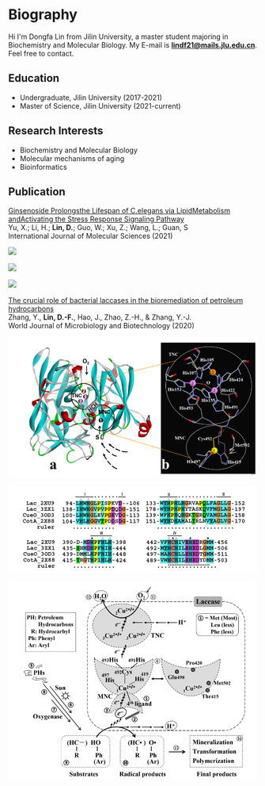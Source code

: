 # Biography

Hi I'm Dongfa Lin from Jilin University, a master student majoring in Biochemistry and Molecular Biology. My E-mail is **lindf21@mails.jlu.edu.cn**. Feel free to contact.


## Education

- Undergraduate, Jilin University (2017-2021)
- Master of Science, Jilin University (2021-current)


##  Research Interests

- Biochemistry and Molecular Biology
- Molecular mechanisms of aging 
- Bioinformatics

## Publication

[Ginsenoside Prolongsthe Lifespan of C.elegans via LipidMetabolism andActivating the Stress Response
Signaling Pathway](https://www.mdpi.com/1422-0067/22/18/9668#:~:text=Ginsenoside%20Prolongs%20the%20Lifespan%20of%20C.%20elegans%20via,Metabolism%20and%20Activating%20the%20Stress%20Response%20Signaling%20Pathway)
<br/>Yu, X.; Li, H.; **Lin, D.**; Guo, W.; Xu, Z.; Wang, L.; Guan, S
<br/>International Journal of Molecular Sciences (2021)



![](/4.png)

![](/5.png)

![](/7.png)


[The crucial role of bacterial laccases in the bioremediation of petroleum hydrocarbons](https://sci-hub.se/10.1007/s11274-020-02888-1) 
<br/>Zhang, Y., **Lin, D.-F.**, Hao, J., Zhao, Z.-H., & Zhang, Y.-J.
<br/>World Journal of Microbiology and Biotechnology  (2020) 


![](/1.png)

![](/2.png)

![](/3.png)



